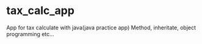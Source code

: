 # tax_calc_app
App for tax calculate with java(java practice app)
Method, inheritate, object programming etc...

